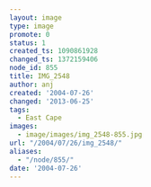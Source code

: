 ```yaml
---
layout: image
type: image
promote: 0
status: 1
created_ts: 1090861928
changed_ts: 1372159406
node_id: 855
title: IMG_2548
author: anj
created: '2004-07-26'
changed: '2013-06-25'
tags:
  - East Cape
images:
  - image/images/img_2548-855.jpg
url: "/2004/07/26/img_2548/"
aliases:
  - "/node/855/"
date: '2004-07-26'
---
```


